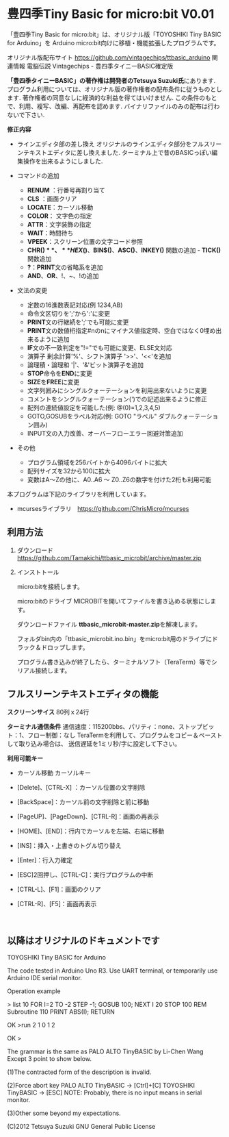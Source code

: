 # 豊四季Tiny Basic for micro:bit V0.01

「豊四季Tiny Basic for micro:bit」は、オリジナル版「TOYOSHIKI Tiny BASIC for Arduino」を
Arduino micro:bit向けに移植・機能拡張したプログラムです。

オリジナル版配布サイト   https://github.com/vintagechips/ttbasic_arduino
関連情報 電脳伝説 Vintagechips - 豊四季タイニーBASIC確定版

**「豊四季タイニーBASIC」の著作権は開発者のTetsuya Suzuki氏**にあります.
プログラム利用については、オリジナル版の著作権者の配布条件に従うものとします.
著作権者の同意なしに経済的な利益を得てはいけません.
この条件のもとで、利用、複写、改編、再配布を認めます.
バイナリファイルのみの配布は行わないで下さい.

**修正内容**

- ラインエディタ部の差し換え
  オリジナルのラインエディタ部分をフルスリーンテキストエディタに差し換えました.
  ターミナル上で昔のBASICっぽい編集操作を出来るようにしました.
- コマンドの追加
  - **RENUM** ：行番号再割り当て
  - **CLS** ：画面クリア
  - **LOCATE**：カーソル移動
  - **COLOR**： 文字色の指定
  - **ATTR**：文字装飾の指定
  - **WAIT**：時間待ち
  - **VPEEK**：スクリーン位置の文字コード参照  
  - **CHR$()**、**HEX$()**、**BIN$()**、**ASC()**、**INKEY()** 関数の追加    - **TICK()** 関数追加  
  - **?**：**PRINT**文の省略系を追加
  - **AND**、**OR**、!、~、!の追加
- 文法の変更  
  - 定数の16進数表記対応(例 $1234,$AB)
  - 命令文区切りを';'から':'に変更  
  - **PRINT**文の行継続を';'でも可能に変更
  - **PRINT**文の数値桁指定#nのnにマイナス値指定時、空白ではなく0埋め出来るように追加
  - **IF**文の不一致判定を"!="でも可能に変更、ELSE文対応  
  - 演算子 剰余計算'%'、シフト演算子 '>>'、'<<'を追加  
  - 論理積・論理和 '|'、'&'ビット演算子を追加
  - **STOP**命令を**END**に変更
  - **SIZE**を**FREE**に変更
  - 文字列囲みにシングルクォーテーションを利用出来ないように変更
  - コメントをシングルクォーテーション(')での記述出来るように修正
  - 配列の連続値設定を可能した(例: @(0)=1,2,3,4,5)  
  - GOTO,GOSUBをラベル対応(例: GOTO "ラベル" ダブルクォーテーション囲み)
  - INPUT文の入力改善、オーバーフローエラー回避対策追加


- その他
  - プログラム領域を256バイトから4096バイトに拡大
  - 配列サイズを32から100に拡大
  - 変数はA～Zの他に、A0..A6 ～ Z0..Z6の数字を付けた2桁も利用可能



本プログラムは下記のライブラリを利用しています。

- mcursesライブラリ　<https://github.com/ChrisMicro/mcurses>



## 利用方法

1. ダウンロード
   https://github.com/Tamakichi/ttbasic_microbit/archive/master.zip

2. インストトール

   micro:bitを接続します。

   micro:bitのドライブ MICROBITを開いてファイルを書き込める状態にします。

   ダウンロードファイル **ttbasic_microbit-master.zip**を解凍します。

   フォルダbin内の「ttbasic_microbit.ino.bin」をmicro:bit用のドライブにドラック＆ドロップします。

   プログラム書き込みが終了したら、ターミナルソフト（TeraTerm）等でシリアル接続します。



## フルスリーンテキストエディタの機能

**スクリーンサイス**
80列ｘ24行

**ターミナル通信条件**
通信速度：115200bbs、パリティ：none、ストップビット：1、フロー制御：なし
TeraTermを利用して、プログラムをコピー＆ペーストして取り込み場合は、
送信遅延を1ミリ秒/字に設定して下さい。

**利用可能キー**

- カーソル移動 カーソルキー

- [Delete]、[CTRL-X] ：カーソル位置の文字削除  

- [BackSpace]：カーソル前の文字削除と前に移動

- [PageUP]、[PageDown]、[CTRL-R]：画面の再表示  

- [HOME]、[END]：行内でカーソルを左端、右端に移動  

- [INS]：挿入・上書きのトグル切り替え

- [Enter]：行入力確定

- [ESC]2回押し、[CTRL-C]：実行プログラムの中断

- [CTRL-L]、[F1]：画面のクリア

- [CTRL-R]、[F5]：画面再表示

  ​

## 以降はオリジナルのドキュメントです

TOYOSHIKI Tiny BASIC for Arduino

The code tested in Arduino Uno R3.
Use UART terminal, or temporarily use Arduino IDE serial monitor.

Operation example

\> list
10 FOR I=2 TO -2 STEP -1; GOSUB 100; NEXT I
20 STOP
100 REM Subroutine
110 PRINT ABS(I); RETURN

OK
\>run
2
1
0
1
2

OK
\>

The grammar is the same as
PALO ALTO TinyBASIC by Li-Chen Wang
Except 3 point to show below.

(1)The contracted form of the description is invalid.

(2)Force abort key
PALO ALTO TinyBASIC -> [Ctrl]+[C]
TOYOSHIKI TinyBASIC -> [ESC]
NOTE: Probably, there is no input means in serial monitor.

(3)Other some beyond my expectations.

(C)2012 Tetsuya Suzuki
GNU General Public License
